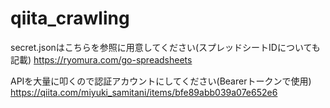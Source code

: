 # qiita_crawling

secret.jsonはこちらを参照に用意してください(スプレッドシートIDについても記載)
https://ryomura.com/go-spreadsheets

APIを大量に叩くので認証アカウントにしてください(Bearerトークンで使用)
https://qiita.com/miyuki_samitani/items/bfe89abb039a07e652e6
